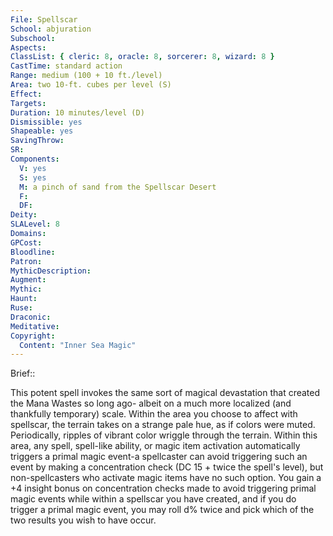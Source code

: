 ```yaml
---
File: Spellscar
School: abjuration
Subschool: 
Aspects: 
ClassList: { cleric: 8, oracle: 8, sorcerer: 8, wizard: 8 }
CastTime: standard action
Range: medium (100 + 10 ft./level)
Area: two 10-ft. cubes per level (S)
Effect: 
Targets: 
Duration: 10 minutes/level (D)
Dismissible: yes
Shapeable: yes
SavingThrow: 
SR: 
Components:
  V: yes
  S: yes
  M: a pinch of sand from the Spellscar Desert
  F: 
  DF: 
Deity: 
SLALevel: 8
Domains: 
GPCost: 
Bloodline: 
Patron: 
MythicDescription: 
Augment: 
Mythic: 
Haunt: 
Ruse: 
Draconic: 
Meditative: 
Copyright:
  Content: "Inner Sea Magic"
---
```

Brief:: 

This potent spell invokes the same sort of magical devastation that created the Mana Wastes so long ago- albeit on a much more localized (and thankfully temporary) scale. Within the area you choose to affect with spellscar, the terrain takes on a strange pale hue, as if colors were muted. Periodically, ripples of vibrant color wriggle through the terrain. Within this area, any spell, spell-like ability, or magic item activation automatically triggers a primal magic event-a spellcaster can avoid triggering such an event by making a concentration check (DC 15 + twice the spell's level), but non-spellcasters who activate magic items have no such option.  You gain a +4 insight bonus on concentration checks made to avoid triggering primal magic events while within a spellscar you have created, and if you do trigger a primal magic event, you may roll d% twice and pick which of the two results you wish to have occur.
